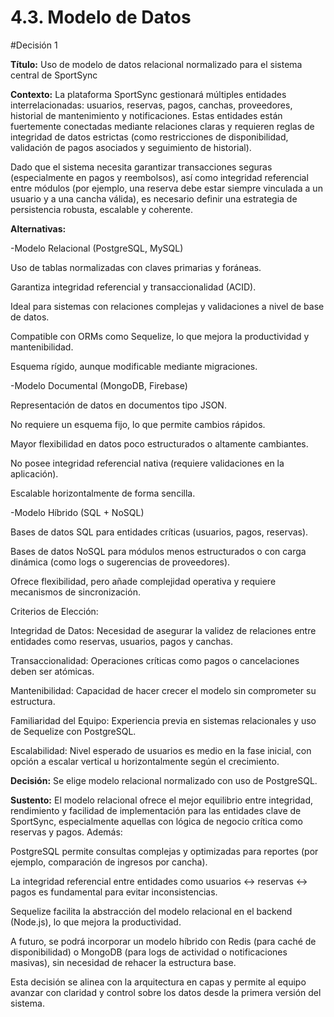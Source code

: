 # 4.3. Modelo de Datos

#Decisión 1

**Título:**
Uso de modelo de datos relacional normalizado para el sistema central de SportSync

**Contexto:**
La plataforma SportSync gestionará múltiples entidades interrelacionadas: usuarios, reservas, pagos, canchas, proveedores, historial de mantenimiento y notificaciones. Estas entidades están fuertemente conectadas mediante relaciones claras y requieren reglas de integridad de datos estrictas (como restricciones de disponibilidad, validación de pagos asociados y seguimiento de historial).

Dado que el sistema necesita garantizar transacciones seguras (especialmente en pagos y reembolsos), así como integridad referencial entre módulos (por ejemplo, una reserva debe estar siempre vinculada a un usuario y a una cancha válida), es necesario definir una estrategia de persistencia robusta, escalable y coherente.

**Alternativas:**

-Modelo Relacional (PostgreSQL, MySQL)

Uso de tablas normalizadas con claves primarias y foráneas.

Garantiza integridad referencial y transaccionalidad (ACID).

Ideal para sistemas con relaciones complejas y validaciones a nivel de base de datos.

Compatible con ORMs como Sequelize, lo que mejora la productividad y mantenibilidad.

Esquema rígido, aunque modificable mediante migraciones.

-Modelo Documental (MongoDB, Firebase)

Representación de datos en documentos tipo JSON.

No requiere un esquema fijo, lo que permite cambios rápidos.

Mayor flexibilidad en datos poco estructurados o altamente cambiantes.

No posee integridad referencial nativa (requiere validaciones en la aplicación).

Escalable horizontalmente de forma sencilla.

-Modelo Híbrido (SQL + NoSQL)

Bases de datos SQL para entidades críticas (usuarios, pagos, reservas).

Bases de datos NoSQL para módulos menos estructurados o con carga dinámica (como logs o sugerencias de proveedores).

Ofrece flexibilidad, pero añade complejidad operativa y requiere mecanismos de sincronización.

Criterios de Elección:

Integridad de Datos: Necesidad de asegurar la validez de relaciones entre entidades como reservas, usuarios, pagos y canchas.

Transaccionalidad: Operaciones críticas como pagos o cancelaciones deben ser atómicas.

Mantenibilidad: Capacidad de hacer crecer el modelo sin comprometer su estructura.

Familiaridad del Equipo: Experiencia previa en sistemas relacionales y uso de Sequelize con PostgreSQL.

Escalabilidad: Nivel esperado de usuarios es medio en la fase inicial, con opción a escalar vertical u horizontalmente según el crecimiento.

**Decisión:**
Se elige modelo relacional normalizado con uso de PostgreSQL.

**Sustento:**
El modelo relacional ofrece el mejor equilibrio entre integridad, rendimiento y facilidad de implementación para las entidades clave de SportSync, especialmente aquellas con lógica de negocio crítica como reservas y pagos. Además:

PostgreSQL permite consultas complejas y optimizadas para reportes (por ejemplo, comparación de ingresos por cancha).

La integridad referencial entre entidades como usuarios ↔ reservas ↔ pagos es fundamental para evitar inconsistencias.

Sequelize facilita la abstracción del modelo relacional en el backend (Node.js), lo que mejora la productividad.

A futuro, se podrá incorporar un modelo híbrido con Redis (para caché de disponibilidad) o MongoDB (para logs de actividad o notificaciones masivas), sin necesidad de rehacer la estructura base.

Esta decisión se alinea con la arquitectura en capas y permite al equipo avanzar con claridad y control sobre los datos desde la primera versión del sistema.